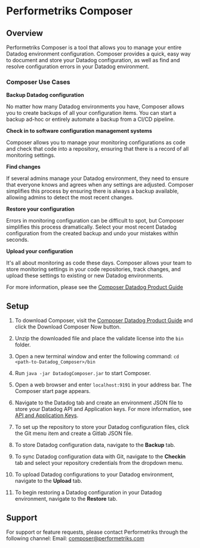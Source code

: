 # Performetriks Composer

## Overview
Performetriks Composer is a tool that allows you to manage your entire Datadog environment configuration. Composer provides a quick, easy way to document and store your Datadog configuration, as well as find and resolve configuration errors in your Datadog environment.

### Composer Use Cases

**Backup Datadog configuration**

No matter how many Datadog environments you have, Composer allows you to create backups of all your configuration items. You can start a backup ad-hoc or entirely automate a backup from a CI/CD pipeline.

**Check in to software configuration management systems**

Composer allows you to manage your monitoring configurations as code and check that code into a repository, ensuring that there is a record of all monitoring settings.

**Find changes**

If several admins manage your Datadog environment, they need to ensure that everyone knows and agrees when any settings are adjusted. Composer simplifies this process by ensuring there is always a backup available, allowing admins to detect the most recent changes.

**Restore your configuration**

Errors in monitoring configuration can be difficult to spot, but Composer simplifies this process dramatically. Select your most recent Datadog configuration from the created backup and undo your mistakes within seconds.

**Upload your configuration**

It's all about monitoring as code these days. Composer allows your team to store monitoring settings in your code repositories, track changes, and upload these settings to existing or new Datadog environments.


For more information, please see the [Composer Datadog Product Guide][1]


## Setup

1. To download Composer, visit the [Composer Datadog Product Guide][1] and click the Download Composer Now button.

2. Unzip the downloaded file and place the validate license into the `bin` folder.

3. Open a new terminal window and enter the following command:
    `cd <path-to-Datadog_Composer>/bin`

4. Run `java -jar DatadogComposer.jar` to start Composer.

5. Open a web browser and enter `localhost:9191` in your address bar. The Composer start page appears.

6. Navigate to the Datadog tab and create an environment JSON file to store your Datadog API and Application keys. For more information, see [API and Application Keys](https://docs.datadoghq.com/account_management/api-app-keys/).

7. To set up the repository to store your Datadog configuration files, click the Git menu item and create a Gitlab JSON file.

8. To store Datadog configuration data, navigate to the **Backup** tab.

9. To sync Datadog configuration data with Git, navigate to the **Checkin** tab and select your repository credentials from the dropdown menu.

10. To upload Datadog configurations to your Datadog environment, navigate to the **Upload** tab.

11. To begin restoring a Datadog configuration in your Datadog environment, navigate to the **Restore** tab.

## Support
For support or feature requests, please contact Performetriks through the following channel:
Email: [composer@performetriks.com](mailto:composer@performetriks.com)

[1]:https://www.performetriks.com/composer-datadog-product-guide

